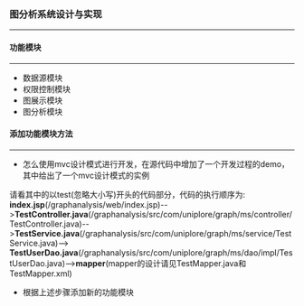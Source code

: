 ### **图分析系统设计与实现**
***

#### **功能模块**
***

* 数据源模块
* 权限控制模块
* 图展示模块
* 图分析模块

#### **添加功能模块方法**
***

* 怎么使用mvc设计模式进行开发，在源代码中增加了一个开发过程的demo，其中给出了一个mvc设计模式的实例

请看其中的以test(忽略大小写)开头的代码部分，代码的执行顺序为: **index.jsp**(/graphanalysis/web/index.jsp)-->**TestController.java**(/graphanalysis/src/com/uniplore/graph/ms/controller/TestController.java)-->**TestService.java**(/graphanalysis/src/com/uniplore/graph/ms/service/TestService.java)--> **TestUserDao.java**(/graphanalysis/src/com/uniplore/graph/ms/dao/impl/TestUserDao.java)-->**mapper**(mapper的设计请见TestMapper.java和TestMapper.xml)

* 根据上述步骤添加新的功能模块